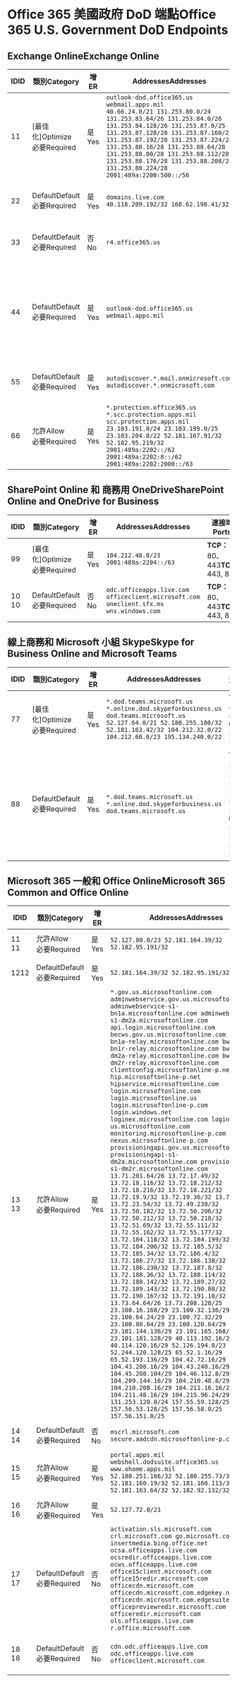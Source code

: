 <!--This file was automatically generated by a script, any manual changes will be overwritten.-->
<!--Please contact the Office 365 Endpoints team with any questions.-->
<!--USGovDoD endpoints version 2018063000-->
<!--File generated 2018-07-20 14:25:11.5402-->

# <a name="office-365-us-government-dod-endpoints"></a><span data-ttu-id="113a1-101">Office 365 美國政府 DoD 端點</span><span class="sxs-lookup"><span data-stu-id="113a1-101">Office 365 U.S. Government DoD Endpoints</span></span>


## <a name="exchange-online"></a><span data-ttu-id="113a1-102">Exchange Online</span><span class="sxs-lookup"><span data-stu-id="113a1-102">Exchange Online</span></span>

<span data-ttu-id="113a1-103">ID</span><span class="sxs-lookup"><span data-stu-id="113a1-103">ID</span></span> | <span data-ttu-id="113a1-104">類別</span><span class="sxs-lookup"><span data-stu-id="113a1-104">Category</span></span>             | <span data-ttu-id="113a1-105">增</span><span class="sxs-lookup"><span data-stu-id="113a1-105">ER</span></span>  | <span data-ttu-id="113a1-106">Addresses</span><span class="sxs-lookup"><span data-stu-id="113a1-106">Addresses</span></span>                                                                                                                                                                                                                                                                                                                                                                    | <span data-ttu-id="113a1-107">連接埠</span><span class="sxs-lookup"><span data-stu-id="113a1-107">Ports</span></span>                          
-- | -------------------- | --- | ---------------------------------------------------------------------------------------------------------------------------------------------------------------------------------------------------------------------------------------------------------------------------------------------------------------------------------------------------------------------------- | -------------------------------
<span data-ttu-id="113a1-108">1</span><span class="sxs-lookup"><span data-stu-id="113a1-108">1</span></span>  | <span data-ttu-id="113a1-109">[最佳化]</span><span class="sxs-lookup"><span data-stu-id="113a1-109">Optimize</span></span><BR><span data-ttu-id="113a1-110">必要</span><span class="sxs-lookup"><span data-stu-id="113a1-110">Required</span></span> | <span data-ttu-id="113a1-111">是</span><span class="sxs-lookup"><span data-stu-id="113a1-111">Yes</span></span> | `outlook-dod.office365.us webmail.apps.mil`<BR>`40.66.24.0/21 131.253.80.0/24 131.253.83.64/26 131.253.84.0/26 131.253.84.128/26 131.253.87.0/25 131.253.87.128/28 131.253.87.160/27 131.253.87.192/28 131.253.87.224/28 131.253.88.16/28 131.253.88.64/28 131.253.88.80/28 131.253.88.112/28 131.253.88.176/28 131.253.88.208/28 131.253.88.224/28 2001:489a:2200:500::/56` | <span data-ttu-id="113a1-112">**TCP：** 80、 443</span><span class="sxs-lookup"><span data-stu-id="113a1-112">**TCP:** 443, 80</span></span>               
<span data-ttu-id="113a1-113">2</span><span class="sxs-lookup"><span data-stu-id="113a1-113">2</span></span>  | <span data-ttu-id="113a1-114">Default</span><span class="sxs-lookup"><span data-stu-id="113a1-114">Default</span></span><BR><span data-ttu-id="113a1-115">必要</span><span class="sxs-lookup"><span data-stu-id="113a1-115">Required</span></span>  | <span data-ttu-id="113a1-116">是</span><span class="sxs-lookup"><span data-stu-id="113a1-116">Yes</span></span> | `domains.live.com`<BR>`40.118.209.192/32 168.62.190.41/32`                                                                                                                                                                                                                                                                                                                   | <span data-ttu-id="113a1-117">**TCP：** 80、 443</span><span class="sxs-lookup"><span data-stu-id="113a1-117">**TCP:** 443, 80</span></span>               
<span data-ttu-id="113a1-118">3</span><span class="sxs-lookup"><span data-stu-id="113a1-118">3</span></span>  | <span data-ttu-id="113a1-119">Default</span><span class="sxs-lookup"><span data-stu-id="113a1-119">Default</span></span><BR><span data-ttu-id="113a1-120">必要</span><span class="sxs-lookup"><span data-stu-id="113a1-120">Required</span></span>  | <span data-ttu-id="113a1-121">否</span><span class="sxs-lookup"><span data-stu-id="113a1-121">No</span></span>  | `r4.office365.us`                                                                                                                                                                                                                                                                                                                                                            | <span data-ttu-id="113a1-122">**TCP：** 80、 443</span><span class="sxs-lookup"><span data-stu-id="113a1-122">**TCP:** 443, 80</span></span>               
<span data-ttu-id="113a1-123">4</span><span class="sxs-lookup"><span data-stu-id="113a1-123">4</span></span>  | <span data-ttu-id="113a1-124">Default</span><span class="sxs-lookup"><span data-stu-id="113a1-124">Default</span></span><BR><span data-ttu-id="113a1-125">必要</span><span class="sxs-lookup"><span data-stu-id="113a1-125">Required</span></span>  | <span data-ttu-id="113a1-126">是</span><span class="sxs-lookup"><span data-stu-id="113a1-126">Yes</span></span> | `outlook-dod.office365.us webmail.apps.mil`                                                                                                                                                                                                                                                                                                                                  | <span data-ttu-id="113a1-127">**TCP:** 143、 25、 587、 993、 995</span><span class="sxs-lookup"><span data-stu-id="113a1-127">**TCP:** 143, 25, 587, 993, 995</span></span>
<span data-ttu-id="113a1-128">5</span><span class="sxs-lookup"><span data-stu-id="113a1-128">5</span></span>  | <span data-ttu-id="113a1-129">Default</span><span class="sxs-lookup"><span data-stu-id="113a1-129">Default</span></span><BR><span data-ttu-id="113a1-130">必要</span><span class="sxs-lookup"><span data-stu-id="113a1-130">Required</span></span>  | <span data-ttu-id="113a1-131">是</span><span class="sxs-lookup"><span data-stu-id="113a1-131">Yes</span></span> | `autodiscover.*.mail.onmicrosoft.com autodiscover.*.onmicrosoft.com`                                                                                                                                                                                                                                                                                                         | <span data-ttu-id="113a1-132">**TCP：** 80、 443</span><span class="sxs-lookup"><span data-stu-id="113a1-132">**TCP:** 443, 80</span></span>               
<span data-ttu-id="113a1-133">6</span><span class="sxs-lookup"><span data-stu-id="113a1-133">6</span></span>  | <span data-ttu-id="113a1-134">允許</span><span class="sxs-lookup"><span data-stu-id="113a1-134">Allow</span></span><BR><span data-ttu-id="113a1-135">必要</span><span class="sxs-lookup"><span data-stu-id="113a1-135">Required</span></span>    | <span data-ttu-id="113a1-136">是</span><span class="sxs-lookup"><span data-stu-id="113a1-136">Yes</span></span> | `*.protection.office365.us *.scc.protection.apps.mil scc.protection.apps.mil`<BR>`23.103.191.0/24 23.103.199.0/25 23.103.204.0/22 52.181.167.91/32 52.182.95.219/32 2001:489a:2202::/62 2001:489a:2202:8::/62 2001:489a:2202:2000::/63`                                                                                                                                      | <span data-ttu-id="113a1-137">**TCP:** 25、 443</span><span class="sxs-lookup"><span data-stu-id="113a1-137">**TCP:** 25, 443</span></span>               

## <a name="sharepoint-online-and-onedrive-for-business"></a><span data-ttu-id="113a1-138">SharePoint Online 和 商務用 OneDrive</span><span class="sxs-lookup"><span data-stu-id="113a1-138">SharePoint Online and OneDrive for Business</span></span>

<span data-ttu-id="113a1-139">ID</span><span class="sxs-lookup"><span data-stu-id="113a1-139">ID</span></span> | <span data-ttu-id="113a1-140">類別</span><span class="sxs-lookup"><span data-stu-id="113a1-140">Category</span></span>             | <span data-ttu-id="113a1-141">增</span><span class="sxs-lookup"><span data-stu-id="113a1-141">ER</span></span>  | <span data-ttu-id="113a1-142">Addresses</span><span class="sxs-lookup"><span data-stu-id="113a1-142">Addresses</span></span>                                                                             | <span data-ttu-id="113a1-143">連接埠</span><span class="sxs-lookup"><span data-stu-id="113a1-143">Ports</span></span>           
-- | -------------------- | --- | ------------------------------------------------------------------------------------- | ----------------
<span data-ttu-id="113a1-144">9</span><span class="sxs-lookup"><span data-stu-id="113a1-144">9</span></span>  | <span data-ttu-id="113a1-145">[最佳化]</span><span class="sxs-lookup"><span data-stu-id="113a1-145">Optimize</span></span><BR><span data-ttu-id="113a1-146">必要</span><span class="sxs-lookup"><span data-stu-id="113a1-146">Required</span></span> | <span data-ttu-id="113a1-147">是</span><span class="sxs-lookup"><span data-stu-id="113a1-147">Yes</span></span> | `104.212.48.0/23 2001:489a:2204::/63`                                                 | <span data-ttu-id="113a1-148">**TCP：** 80、 443</span><span class="sxs-lookup"><span data-stu-id="113a1-148">**TCP:** 443, 80</span></span>
<span data-ttu-id="113a1-149">10 </span><span class="sxs-lookup"><span data-stu-id="113a1-149">10</span></span> | <span data-ttu-id="113a1-150">Default</span><span class="sxs-lookup"><span data-stu-id="113a1-150">Default</span></span><BR><span data-ttu-id="113a1-151">必要</span><span class="sxs-lookup"><span data-stu-id="113a1-151">Required</span></span>  | <span data-ttu-id="113a1-152">否</span><span class="sxs-lookup"><span data-stu-id="113a1-152">No</span></span>  | `odc.officeapps.live.com officeclient.microsoft.com oneclient.sfx.ms wns.windows.com` | <span data-ttu-id="113a1-153">**TCP：** 80、 443</span><span class="sxs-lookup"><span data-stu-id="113a1-153">**TCP:** 443, 80</span></span>

## <a name="skype-for-business-online-and-microsoft-teams"></a><span data-ttu-id="113a1-154">線上商務和 Microsoft 小組 Skype</span><span class="sxs-lookup"><span data-stu-id="113a1-154">Skype for Business Online and Microsoft Teams</span></span>

<span data-ttu-id="113a1-155">ID</span><span class="sxs-lookup"><span data-stu-id="113a1-155">ID</span></span> | <span data-ttu-id="113a1-156">類別</span><span class="sxs-lookup"><span data-stu-id="113a1-156">Category</span></span>             | <span data-ttu-id="113a1-157">增</span><span class="sxs-lookup"><span data-stu-id="113a1-157">ER</span></span>  | <span data-ttu-id="113a1-158">Addresses</span><span class="sxs-lookup"><span data-stu-id="113a1-158">Addresses</span></span>                                                                                                                                                                                  | <span data-ttu-id="113a1-159">連接埠</span><span class="sxs-lookup"><span data-stu-id="113a1-159">Ports</span></span>                                             
-- | -------------------- | --- | ------------------------------------------------------------------------------------------------------------------------------------------------------------------------------------------ | --------------------------------------------------
<span data-ttu-id="113a1-160">7</span><span class="sxs-lookup"><span data-stu-id="113a1-160">7</span></span>  | <span data-ttu-id="113a1-161">[最佳化]</span><span class="sxs-lookup"><span data-stu-id="113a1-161">Optimize</span></span><BR><span data-ttu-id="113a1-162">必要</span><span class="sxs-lookup"><span data-stu-id="113a1-162">Required</span></span> | <span data-ttu-id="113a1-163">是</span><span class="sxs-lookup"><span data-stu-id="113a1-163">Yes</span></span> | `*.dod.teams.microsoft.us *.online.dod.skypeforbusiness.us dod.teams.microsoft.us`<BR>`52.127.64.0/21 52.180.255.180/32 52.181.163.42/32 104.212.32.0/22 104.212.60.0/23 195.134.240.0/22` | <span data-ttu-id="113a1-164">**TCP：** 80、 443</span><span class="sxs-lookup"><span data-stu-id="113a1-164">**TCP:** 443, 80</span></span><BR><span data-ttu-id="113a1-165">**UDP:** 3478</span><span class="sxs-lookup"><span data-stu-id="113a1-165">**UDP:** 3478</span></span>                 
<span data-ttu-id="113a1-166">8</span><span class="sxs-lookup"><span data-stu-id="113a1-166">8</span></span>  | <span data-ttu-id="113a1-167">Default</span><span class="sxs-lookup"><span data-stu-id="113a1-167">Default</span></span><BR><span data-ttu-id="113a1-168">必要</span><span class="sxs-lookup"><span data-stu-id="113a1-168">Required</span></span>  | <span data-ttu-id="113a1-169">是</span><span class="sxs-lookup"><span data-stu-id="113a1-169">Yes</span></span> | `*.dod.teams.microsoft.us *.online.dod.skypeforbusiness.us dod.teams.microsoft.us`                                                                                                         | <span data-ttu-id="113a1-170">**TCP：** 5061、 50000-59999</span><span class="sxs-lookup"><span data-stu-id="113a1-170">**TCP:** 5061, 50000-59999</span></span><BR><span data-ttu-id="113a1-171">**UDP:** 50000-59999</span><span class="sxs-lookup"><span data-stu-id="113a1-171">**UDP:** 50000-59999</span></span>

## <a name="microsoft-365-common-and-office-online"></a><span data-ttu-id="113a1-172">Microsoft 365 一般和 Office Online</span><span class="sxs-lookup"><span data-stu-id="113a1-172">Microsoft 365 Common and Office Online</span></span>

<span data-ttu-id="113a1-173">ID</span><span class="sxs-lookup"><span data-stu-id="113a1-173">ID</span></span> | <span data-ttu-id="113a1-174">類別</span><span class="sxs-lookup"><span data-stu-id="113a1-174">Category</span></span>            | <span data-ttu-id="113a1-175">增</span><span class="sxs-lookup"><span data-stu-id="113a1-175">ER</span></span>  | <span data-ttu-id="113a1-176">Addresses</span><span class="sxs-lookup"><span data-stu-id="113a1-176">Addresses</span></span>                                                                                                                                                                                                                                                                                                                                                                                                                                                                                                                                                                                                                                                                                                                                                                                                                                                                                                                                                                                                                                                                                                                                                                                                                                                                                                                                                                                                                                                                                                                                                                                                                                                                                                                                                                                                                                                                                                                                                                                                                                  | <span data-ttu-id="113a1-177">連接埠</span><span class="sxs-lookup"><span data-stu-id="113a1-177">Ports</span></span>           
-- | ------------------- | --- | ------------------------------------------------------------------------------------------------------------------------------------------------------------------------------------------------------------------------------------------------------------------------------------------------------------------------------------------------------------------------------------------------------------------------------------------------------------------------------------------------------------------------------------------------------------------------------------------------------------------------------------------------------------------------------------------------------------------------------------------------------------------------------------------------------------------------------------------------------------------------------------------------------------------------------------------------------------------------------------------------------------------------------------------------------------------------------------------------------------------------------------------------------------------------------------------------------------------------------------------------------------------------------------------------------------------------------------------------------------------------------------------------------------------------------------------------------------------------------------------------------------------------------------------------------------------------------------------------------------------------------------------------------------------------------------------------------------------------------------------------------------------------------------------------------------------------------------------------------------------------------------------------------------------------------------------------------------------------------------------------------------------------------------------ | ----------------
<span data-ttu-id="113a1-178">11 </span><span class="sxs-lookup"><span data-stu-id="113a1-178">11</span></span> | <span data-ttu-id="113a1-179">允許</span><span class="sxs-lookup"><span data-stu-id="113a1-179">Allow</span></span><BR><span data-ttu-id="113a1-180">必要</span><span class="sxs-lookup"><span data-stu-id="113a1-180">Required</span></span>   | <span data-ttu-id="113a1-181">是</span><span class="sxs-lookup"><span data-stu-id="113a1-181">Yes</span></span> | `52.127.80.0/23 52.181.164.39/32 52.182.95.191/32`                                                                                                                                                                                                                                                                                                                                                                                                                                                                                                                                                                                                                                                                                                                                                                                                                                                                                                                                                                                                                                                                                                                                                                                                                                                                                                                                                                                                                                                                                                                                                                                                                                                                                                                                                                                                                                                                                                                                                                                         | <span data-ttu-id="113a1-182">**TCP:** 443</span><span class="sxs-lookup"><span data-stu-id="113a1-182">**TCP:** 443</span></span>    
<span data-ttu-id="113a1-183">12</span><span class="sxs-lookup"><span data-stu-id="113a1-183">12</span></span> | <span data-ttu-id="113a1-184">Default</span><span class="sxs-lookup"><span data-stu-id="113a1-184">Default</span></span><BR><span data-ttu-id="113a1-185">必要</span><span class="sxs-lookup"><span data-stu-id="113a1-185">Required</span></span> | <span data-ttu-id="113a1-186">是</span><span class="sxs-lookup"><span data-stu-id="113a1-186">Yes</span></span> | `52.181.164.39/32 52.182.95.191/32`                                                                                                                                                                                                                                                                                                                                                                                                                                                                                                                                                                                                                                                                                                                                                                                                                                                                                                                                                                                                                                                                                                                                                                                                                                                                                                                                                                                                                                                                                                                                                                                                                                                                                                                                                                                                                                                                                                                                                                                                        | <span data-ttu-id="113a1-187">**TCP:** 443</span><span class="sxs-lookup"><span data-stu-id="113a1-187">**TCP:** 443</span></span>    
<span data-ttu-id="113a1-188">13 </span><span class="sxs-lookup"><span data-stu-id="113a1-188">13</span></span> | <span data-ttu-id="113a1-189">允許</span><span class="sxs-lookup"><span data-stu-id="113a1-189">Allow</span></span><BR><span data-ttu-id="113a1-190">必要</span><span class="sxs-lookup"><span data-stu-id="113a1-190">Required</span></span>   | <span data-ttu-id="113a1-191">是</span><span class="sxs-lookup"><span data-stu-id="113a1-191">Yes</span></span> | `*.gov.us.microsoftonline.com adminwebservice.gov.us.microsoftonline.com adminwebservice-s1-bn1a.microsoftonline.com adminwebservice-s1-dm2a.microsoftonline.com api.login.microsoftonline.com becws.gov.us.microsoftonline.com bws-s1-bn1a-relay.microsoftonline.com bws-s1-bn1r-relay.microsoftonline.com bws-s1-dm2a-relay.microsoftonline.com bws-s1-dm2r-relay.microsoftonline.com clientconfig.microsoftonline-p.net hip.microsoftonline-p.net hipservice.microsoftonline.com login.microsoftonline.com login.microsoftonline.us login.microsoftonline-p.com login.windows.net loginex.microsoftonline.com login-us.microsoftonline.com monitoring.microsoftonline-p.com nexus.microsoftonline-p.com provisioningapi.gov.us.microsoftonline.com provisioningapi-s1-dm2a.microsoftonline.com provisioningapi-s1-dm2r.microsoftonline.com`<BR>`13.71.201.64/26 13.72.17.49/32 13.72.18.116/32 13.72.18.212/32 13.72.18.216/32 13.72.18.221/32 13.72.19.9/32 13.72.19.36/32 13.72.20.4/32 13.72.23.54/32 13.72.49.238/32 13.72.50.182/32 13.72.50.206/32 13.72.50.212/32 13.72.50.218/32 13.72.51.69/32 13.72.55.111/32 13.72.55.162/32 13.72.55.177/32 13.72.184.118/32 13.72.184.199/32 13.72.184.206/32 13.72.185.5/32 13.72.185.34/32 13.72.186.4/32 13.72.186.27/32 13.72.186.138/32 13.72.186.230/32 13.72.187.8/32 13.72.188.36/32 13.72.188.114/32 13.72.188.142/32 13.72.189.27/32 13.72.189.143/32 13.72.190.80/32 13.72.190.167/32 13.72.191.10/32 13.73.64.64/26 13.73.208.128/25 23.100.16.168/29 23.100.32.136/29 23.100.64.24/29 23.100.72.32/29 23.100.80.64/29 23.100.120.64/29 23.101.144.136/29 23.101.165.168/29 23.101.181.128/29 40.113.192.16/29 40.114.120.16/29 52.126.194.0/23 52.244.120.128/25 65.52.1.16/29 65.52.193.136/29 104.42.72.16/29 104.43.208.16/29 104.43.240.16/29 104.45.208.104/29 104.46.112.8/29 104.209.144.16/29 104.210.48.8/29 104.210.208.16/29 104.211.16.16/29 104.211.48.16/29 104.215.96.24/29 131.253.120.0/24 157.55.59.128/25 157.56.53.128/25 157.56.58.0/25 157.56.151.0/25` | <span data-ttu-id="113a1-192">**TCP:** 443</span><span class="sxs-lookup"><span data-stu-id="113a1-192">**TCP:** 443</span></span>    
<span data-ttu-id="113a1-193">14 </span><span class="sxs-lookup"><span data-stu-id="113a1-193">14</span></span> | <span data-ttu-id="113a1-194">Default</span><span class="sxs-lookup"><span data-stu-id="113a1-194">Default</span></span><BR><span data-ttu-id="113a1-195">必要</span><span class="sxs-lookup"><span data-stu-id="113a1-195">Required</span></span> | <span data-ttu-id="113a1-196">否</span><span class="sxs-lookup"><span data-stu-id="113a1-196">No</span></span>  | `mscrl.microsoft.com secure.aadcdn.microsoftonline-p.com`                                                                                                                                                                                                                                                                                                                                                                                                                                                                                                                                                                                                                                                                                                                                                                                                                                                                                                                                                                                                                                                                                                                                                                                                                                                                                                                                                                                                                                                                                                                                                                                                                                                                                                                                                                                                                                                                                                                                                                                  | <span data-ttu-id="113a1-197">**TCP:** 443</span><span class="sxs-lookup"><span data-stu-id="113a1-197">**TCP:** 443</span></span>    
<span data-ttu-id="113a1-198">15 </span><span class="sxs-lookup"><span data-stu-id="113a1-198">15</span></span> | <span data-ttu-id="113a1-199">允許</span><span class="sxs-lookup"><span data-stu-id="113a1-199">Allow</span></span><BR><span data-ttu-id="113a1-200">必要</span><span class="sxs-lookup"><span data-stu-id="113a1-200">Required</span></span>   | <span data-ttu-id="113a1-201">是</span><span class="sxs-lookup"><span data-stu-id="113a1-201">Yes</span></span> | `portal.apps.mil webshell.dodsuite.office365.us www.ohome.apps.mil`<BR>`52.180.251.166/32 52.180.255.73/32 52.181.160.19/32 52.181.160.113/32 52.181.163.64/32 52.182.92.132/32`                                                                                                                                                                                                                                                                                                                                                                                                                                                                                                                                                                                                                                                                                                                                                                                                                                                                                                                                                                                                                                                                                                                                                                                                                                                                                                                                                                                                                                                                                                                                                                                                                                                                                                                                                                                                                                                           | <span data-ttu-id="113a1-202">**TCP:** 443</span><span class="sxs-lookup"><span data-stu-id="113a1-202">**TCP:** 443</span></span>    
<span data-ttu-id="113a1-203">16 </span><span class="sxs-lookup"><span data-stu-id="113a1-203">16</span></span> | <span data-ttu-id="113a1-204">允許</span><span class="sxs-lookup"><span data-stu-id="113a1-204">Allow</span></span><BR><span data-ttu-id="113a1-205">必要</span><span class="sxs-lookup"><span data-stu-id="113a1-205">Required</span></span>   | <span data-ttu-id="113a1-206">是</span><span class="sxs-lookup"><span data-stu-id="113a1-206">Yes</span></span> | `52.127.72.0/21`                                                                                                                                                                                                                                                                                                                                                                                                                                                                                                                                                                                                                                                                                                                                                                                                                                                                                                                                                                                                                                                                                                                                                                                                                                                                                                                                                                                                                                                                                                                                                                                                                                                                                                                                                                                                                                                                                                                                                                                                                           | <span data-ttu-id="113a1-207">**TCP:** 443</span><span class="sxs-lookup"><span data-stu-id="113a1-207">**TCP:** 443</span></span>    
<span data-ttu-id="113a1-208">17 </span><span class="sxs-lookup"><span data-stu-id="113a1-208">17</span></span> | <span data-ttu-id="113a1-209">Default</span><span class="sxs-lookup"><span data-stu-id="113a1-209">Default</span></span><BR><span data-ttu-id="113a1-210">必要</span><span class="sxs-lookup"><span data-stu-id="113a1-210">Required</span></span> | <span data-ttu-id="113a1-211">否</span><span class="sxs-lookup"><span data-stu-id="113a1-211">No</span></span>  | `activation.sls.microsoft.com crl.microsoft.com go.microsoft.com insertmedia.bing.office.net ocsa.officeapps.live.com ocsredir.officeapps.live.com ocws.officeapps.live.com office15client.microsoft.com office15redir.microsoft.com officecdn.microsoft.com officecdn.microsoft.com.edgekey.net officecdn.microsoft.com.edgesuite.net officepreviewredir.microsoft.com officeredir.microsoft.com ols.officeapps.live.com r.office.microsoft.com`                                                                                                                                                                                                                                                                                                                                                                                                                                                                                                                                                                                                                                                                                                                                                                                                                                                                                                                                                                                                                                                                                                                                                                                                                                                                                                                                                                                                                                                                                                                                                                                          | <span data-ttu-id="113a1-212">**TCP：** 80、 443</span><span class="sxs-lookup"><span data-stu-id="113a1-212">**TCP:** 443, 80</span></span>
<span data-ttu-id="113a1-213">18 </span><span class="sxs-lookup"><span data-stu-id="113a1-213">18</span></span> | <span data-ttu-id="113a1-214">Default</span><span class="sxs-lookup"><span data-stu-id="113a1-214">Default</span></span><BR><span data-ttu-id="113a1-215">必要</span><span class="sxs-lookup"><span data-stu-id="113a1-215">Required</span></span> | <span data-ttu-id="113a1-216">否</span><span class="sxs-lookup"><span data-stu-id="113a1-216">No</span></span>  | `cdn.odc.officeapps.live.com odc.officeapps.live.com officeclient.microsoft.com`                                                                                                                                                                                                                                                                                                                                                                                                                                                                                                                                                                                                                                                                                                                                                                                                                                                                                                                                                                                                                                                                                                                                                                                                                                                                                                                                                                                                                                                                                                                                                                                                                                                                                                                                                                                                                                                                                                                                                           | <span data-ttu-id="113a1-217">**TCP：** 80、 443</span><span class="sxs-lookup"><span data-stu-id="113a1-217">**TCP:** 443, 80</span></span>
